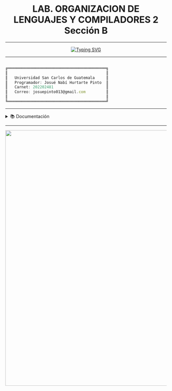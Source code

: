 <h1 align="center"> LAB.  ORGANIZACION DE LENGUAJES Y COMPILADORES 2 Sección B </h1>

---

<p align="center">
<a href="https://git.io/typing-svg"><img src="https://readme-typing-svg.herokuapp.com?font=Fira+Code&size=35&pause=1000&color=49E2F7&center=true&vCenter=true&width=435&lines=*****+PROYECTO+%232+*****" alt="Typing SVG" /></a>
</p>

---
 
```js

╔═══════════════════════════════════════════╗
║                                           ║
║   Universidad San Carlos de Guatemala     ║
║   Programador: Josué Nabí Hurtarte Pinto  ║
║   Carnet: 202202481                       ║
║   Correo: josuepinto013@gmail.com         ║
║                                           ║
╚═══════════════════════════════════════════╝

```

---

<details>
<summary>📚 Documentación</summary>

- [MANUAL TECNICO](Documentacion/ManualTecnico.pdf)  
- [MANUAL USUARIO](Documentacion/ManualUsuario.pdf)  
- [GRAMATICA](Documentacion/Gramatica.txt) 

</details>

---

<p align="center">
  <a href="#"><img src="https://i.pinimg.com/originals/f6/fc/88/f6fc88d7a52b63a983fe92337d32f0f3.gif" width="800px"/></a>
</p>
